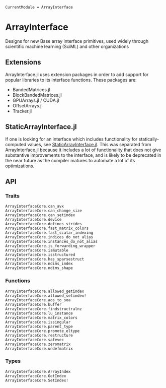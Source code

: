 ```@meta
CurrentModule = ArrayInterface
```
# ArrayInterface

Designs for new Base array interface primitives, used widely through scientific machine learning (SciML) and other organizations

## Extensions

ArrayInterface.jl uses extension packages in order to add support for popular libraries to its interface functions. These packages are:

- BandedMatrices.jl
- BlockBandedMatrices.jl
- GPUArrays.jl / CUDA.jl
- OffsetArrays.jl
- Tracker.jl

## StaticArrayInterface.jl

If one is looking for an interface which includes functionality for statically-computed values, see 
[StaticArrayInterface.jl](https://github.com/JuliaArrays/StaticArrayInterface.jl).
This was separated from ArrayInterface.jl because it includes a lot of functionality that does not give substantive improvements
to the interface, and is likely to be deprecated in the near future as the compiler matures to automate a lot of its optimizations.

## API

### Traits

```@docs
ArrayInterfaceCore.can_avx
ArrayInterfaceCore.can_change_size
ArrayInterfaceCore.can_setindex
ArrayInterfaceCore.device
ArrayInterfaceCore.defines_strides
ArrayInterfaceCore.fast_matrix_colors
ArrayInterfaceCore.fast_scalar_indexing
ArrayInterfaceCore.indices_do_not_alias
ArrayInterfaceCore.instances_do_not_alias
ArrayInterfaceCore.is_forwarding_wrapper
ArrayInterfaceCore.ismutable
ArrayInterfaceCore.isstructured
ArrayInterfaceCore.has_sparsestruct
ArrayInterfaceCore.ndims_index
ArrayInterfaceCore.ndims_shape

```

### Functions

```@docs
ArrayInterfaceCore.allowed_getindex
ArrayInterfaceCore.allowed_setindex!
ArrayInterfaceCore.aos_to_soa
ArrayInterfaceCore.buffer
ArrayInterfaceCore.findstructralnz
ArrayInterfaceCore.lu_instance
ArrayInterfaceCore.matrix_colors
ArrayInterfaceCore.issingular
ArrayInterfaceCore.parent_type
ArrayInterfaceCore.promote_eltype
ArrayInterfaceCore.restructure
ArrayInterfaceCore.safevec
ArrayInterfaceCore.zeromatrix
ArrayInterfaceCore.undefmatrix
```

### Types

```@docs
ArrayInterfaceCore.ArrayIndex
ArrayInterfaceCore.GetIndex
ArrayInterfaceCore.SetIndex!
```
